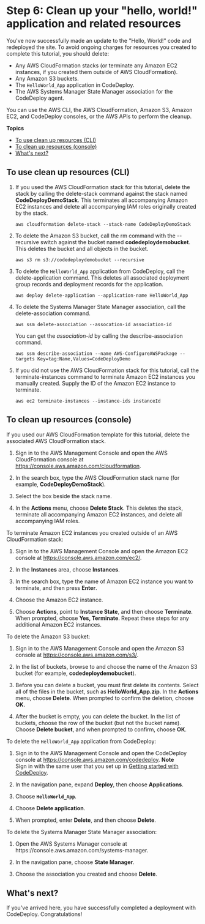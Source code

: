 # Step 6: Clean up your "hello, world\!" application and related resources<a name="tutorials-windows-clean-up"></a>

You've now successfully made an update to the "Hello, World\!" code and redeployed the site\. To avoid ongoing charges for resources you created to complete this tutorial, you should delete:
+ Any AWS CloudFormation stacks \(or terminate any Amazon EC2 instances, if you created them outside of AWS CloudFormation\)\.
+ Any Amazon S3 buckets\.
+ The `HelloWorld_App` application in CodeDeploy\.
+ The AWS Systems Manager State Manager association for the CodeDeploy agent\.

You can use the AWS CLI, the AWS CloudFormation, Amazon S3, Amazon EC2, and CodeDeploy consoles, or the AWS APIs to perform the cleanup\.

**Topics**
+ [To use clean up resources \(CLI\)](#tutorials-windows-clean-up-cli)
+ [To clean up resources \(console\)](#tutorials-windows-clean-up-console)
+ [What's next?](#tutorials-windows-clean-up-whats-next)

## To use clean up resources \(CLI\)<a name="tutorials-windows-clean-up-cli"></a>

1. If you used the AWS CloudFormation stack for this tutorial, delete the stack by calling the delete\-stack command against the stack named **CodeDeployDemoStack**\. This terminates all accompanying Amazon EC2 instances and delete all accompanying IAM roles originally created by the stack\.

   ```
   aws cloudformation delete-stack --stack-name CodeDeployDemoStack
   ```

1. To delete the Amazon S3 bucket, call the rm command with the \-\-recursive switch against the bucket named **codedeploydemobucket**\. This deletes the bucket and all objects in the bucket\.

   ```
   aws s3 rm s3://codedeploydemobucket --recursive
   ```

1. To delete the `HelloWorld_App` application from CodeDeploy, call the delete\-application command\. This deletes all associated deployment group records and deployment records for the application\.

   ```
   aws deploy delete-application --application-name HelloWorld_App
   ```

1. To delete the Systems Manager State Manager association, call the delete\-association command\.

   ```
   aws ssm delete-association --assocation-id association-id
   ```

   You can get the *association\-id* by calling the describe\-association command\.

   ```
   aws ssm describe-association --name AWS-ConfigureAWSPackage --targets Key=tag:Name,Values=CodeDeployDemo
   ```

1. If you did not use the AWS CloudFormation stack for this tutorial, call the terminate\-instances command to terminate Amazon EC2 instances you manually created\. Supply the ID of the Amazon EC2 instance to terminate\.

   ```
   aws ec2 terminate-instances --instance-ids instanceId
   ```

## To clean up resources \(console\)<a name="tutorials-windows-clean-up-console"></a>

If you used our AWS CloudFormation template for this tutorial, delete the associated AWS CloudFormation stack\.

1. Sign in to the AWS Management Console and open the AWS CloudFormation console at [https://console\.aws\.amazon\.com/cloudformation](https://console.aws.amazon.com/cloudformation/)\.

1. In the search box, type the AWS CloudFormation stack name \(for example, **CodeDeployDemoStack**\)\.

1. Select the box beside the stack name\.

1. In the **Actions** menu, choose **Delete Stack**\. This deletes the stack, terminate all accompanying Amazon EC2 instances, and delete all accompanying IAM roles\.

To terminate Amazon EC2 instances you created outside of an AWS CloudFormation stack:

1. Sign in to the AWS Management Console and open the Amazon EC2 console at [https://console\.aws\.amazon\.com/ec2/](https://console.aws.amazon.com/ec2/)\.

1. In the **Instances** area, choose **Instances**\.

1. In the search box, type the name of Amazon EC2 instance you want to terminate, and then press **Enter**\.

1. Choose the Amazon EC2 instance\.

1. Choose **Actions**, point to **Instance State**, and then choose **Terminate**\. When prompted, choose **Yes, Terminate**\. Repeat these steps for any additional Amazon EC2 instances\.

To delete the Amazon S3 bucket:

1. Sign in to the AWS Management Console and open the Amazon S3 console at [https://console\.aws\.amazon\.com/s3/](https://console.aws.amazon.com/s3/)\.

1. In the list of buckets, browse to and choose the name of the Amazon S3 bucket \(for example, **codedeploydemobucket**\)\.

1. Before you can delete a bucket, you must first delete its contents\. Select all of the files in the bucket, such as **HelloWorld\_App\.zip**\. In the **Actions** menu, choose **Delete**\. When prompted to confirm the deletion, choose **OK**\. 

1. After the bucket is empty, you can delete the bucket\. In the list of buckets, choose the row of the bucket \(but not the bucket name\)\. Choose **Delete bucket**, and when prompted to confirm, choose **OK**\. 

To delete the `HelloWorld_App` application from CodeDeploy:

1. Sign in to the AWS Management Console and open the CodeDeploy console at [https://console\.aws\.amazon\.com/codedeploy](https://console.aws.amazon.com/codedeploy)\.
**Note**  
Sign in with the same user that you set up in [Getting started with CodeDeploy](getting-started-codedeploy.md)\.

1. In the navigation pane, expand **Deploy**, then choose **Applications**\.

   

1. Choose **`HelloWorld_App`**\.

1. Choose **Delete application**\.

1. When prompted, enter **Delete**, and then choose **Delete**\. 

To delete the Systems Manager State Manager association:

1. Open the AWS Systems Manager console at https://console\.aws\.amazon\.com/systems\-manager\.

1. In the navigation pane, choose **State Manager**\.

1. Choose the association you created and choose **Delete**\.

## What's next?<a name="tutorials-windows-clean-up-whats-next"></a>

If you've arrived here, you have successfully completed a deployment with CodeDeploy\. Congratulations\!